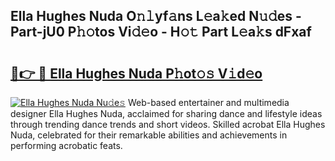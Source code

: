 ## Ella Hughes Nuda O𝚗𝚕yf𝚊ns L𝚎a𝚔ed N𝚞𝚍es - Part-jU0 P𝚑𝚘tos Vi𝚍𝚎o - H𝚘𝚝 Part L𝚎a𝚔s dFxaf

# <h2><a href="http://kfcfn2.oniu.top/?m=Ella+Hughes+Nuda">🔗👉 🔴 Ella Hughes Nuda P𝚑ot𝚘𝚜 V𝚒d𝚎o</a></h2>

[![Ella Hughes Nuda Nu𝚍e𝚜](https://i.imgur.com/0qMVB7G.gif)](http://kfcfn2.oniu.top/?m=Ella+Hughes+Nuda)
Web-based entertainer and multimedia designer Ella Hughes Nuda, acclaimed for sharing dance and lifestyle ideas through trending dance trends and short videos. Skilled acrobat Ella Hughes Nuda, celebrated for their remarkable abilities and achievements in performing acrobatic feats.  
